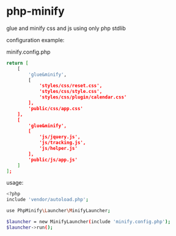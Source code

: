 php-minify
==========

glue and minify css and js using only php stdlib

configuration example:

minify.config.php
```sh
return [
	[
		'glue&minify',
		[
			'styles/css/reset.css',
			'styles/css/style.css',
			'styles/css/plugin/calendar.css'
		],
		'public/css/app.css'
	],
	[
		'glue&minify',
		[
			'js/jquery.js',
			'js/tracking.js',
			'js/helper.js'
		],
		'public/js/app.js'
	]
];
```

usage:
```sh
<?php
include 'vendor/autoload.php';

use PhpMinify\Launcher\MinifyLauncher;

$launcher = new MinifyLauncher(include 'minify.config.php');
$launcher->run();
```
